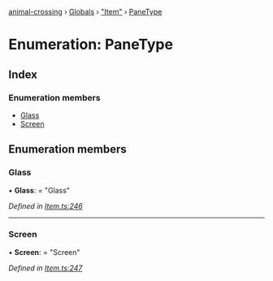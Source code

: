 [animal-crossing](../README.md) › [Globals](../globals.md) › ["Item"](../modules/_item_.md) › [PaneType](_item_.panetype.md)

# Enumeration: PaneType

## Index

### Enumeration members

* [Glass](_item_.panetype.md#glass)
* [Screen](_item_.panetype.md#screen)

## Enumeration members

###  Glass

• **Glass**: = "Glass"

*Defined in [Item.ts:246](https://github.com/Norviah/animal-crossing/blob/7daadc1/module/types/Item.ts#L246)*

___

###  Screen

• **Screen**: = "Screen"

*Defined in [Item.ts:247](https://github.com/Norviah/animal-crossing/blob/7daadc1/module/types/Item.ts#L247)*
